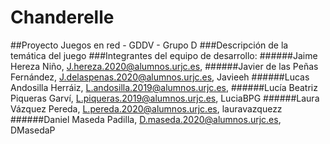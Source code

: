 # Chanderelle
##Proyecto Juegos en red - GDDV - Grupo D
###Descripción de la temática del juego
###Integrantes del equipo de desarrollo:
######Jaime Hereza Niño, J.hereza.2020@alumnos.urjc.es,
######Javier de las Peñas Fernández, J.delaspenas.2020@alumnos.urjc.es, Javieeh
######Lucas Andosilla Herráiz, L.andosilla.2019@alumnos.urjc.es, 
######Lucía Beatriz Piqueras Garví, L.piqueras.2019@alumnos.urjc.es, LuciaBPG
######Laura Vázquez Pereda, L.pereda.2020@alumnos.urjc.es, lauravazquezz
######Daniel Maseda Padilla, D.maseda.2020@alumnos.urjc.es, DMasedaP
